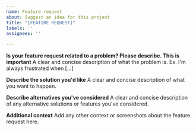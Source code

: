```yaml
---
name: Feature request
about: Suggest an idea for this project
title: "[FEATIRE REQUEST]"
labels: ''
assignees: ''

---
```


**Is your feature request related to a problem? Please describe. This is important**
A clear and concise description of what the problem is. Ex. I'm always frustrated when [...]

**Describe the solution you'd like**
A clear and concise description of what you want to happen.

**Describe alternatives you've considered**
A clear and concise description of any alternative solutions or features you've considered.

**Additional context**
Add any other context or screenshots about the feature request here.
